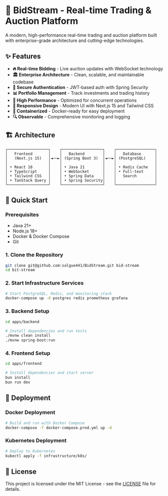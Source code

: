 # 🚀 BidStream - Real-time Trading & Auction Platform

A modern, high-performance real-time trading and auction platform built with enterprise-grade architecture and cutting-edge technologies.

## ✨ Features

- **🔥 Real-time Bidding** - Live auction updates with WebSocket technology
- **🏛️ Enterprise Architecture** - Clean, scalable, and maintainable codebase
- **🔐 Secure Authentication** - JWT-based auth with Spring Security
- **📊 Portfolio Management** - Track investments and trading history
- **🚀 High Performance** - Optimized for concurrent operations
- **📱 Responsive Design** - Modern UI with Next.js 15 and Tailwind CSS
- **🐳 Containerized** - Docker-ready for easy deployment
- **🔍 Observable** - Comprehensive monitoring and logging

## 🏗️ Architecture

```plaintext
┌──────────────────┐    ┌──────────────────┐    ┌─────────────────┐
│   Frontend       │    │   Backend        │    │   Database      │
│   (Next.js 15)   │◄──►│ (Spring Boot 3)  │◄──►│ (PostgreSQL)    │
│                  │    │                  │    │                 │
│ • React 18       │    │ • Java 21        │    │ • Redis Cache   │
│ • TypeScript     │    │ • WebSocket      │    │ • Full-text     │
│ • Tailwind CSS   │    │ • Spring Data    │    │   Search        │
│ • TanStack Query │    │ • Spring Security│    │                 │
└──────────────────┘    └──────────────────┘    └─────────────────┘
```

## 🚀 Quick Start

### Prerequisites

- Java 21+
- Node.js 18+
- Docker & Docker Compose
- Git

### 1. Clone the Repository

```bash
git clone git@github.com:salgue441/BidStream.git bid-stream
cd bit-stream
```

### 2. Start Infrastructure Services

```bash
# Start PostgreSQL, Redis, and monitoring stack
docker-compose up -d postgres redis prometheus grafana
```

### 3. Backend Setup

```bash
cd apps/backend

# Install dependencies and run tests
./mvnw clean install
./mvnw spring-boot:run
```

### 4. Frontend Setup

```bash
cd apps/frontend

# Install dependencies and start server
bun install
bun run dev
```

## 🚀 Deployment

### Docker Deployment

```bash
# Build and run with Docker Compose
docker-compose -f docker-compose.prod.yml up -d
```

### Kubernetes Deployment

```bash
# Deploy to Kubernetes
kubectl apply -f infrastructure/k8s/
```

## 📝 License

This project is licensed under the MIT License - see the [LICENSE](./LICENSE) file for details.
